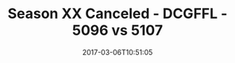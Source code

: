 ---
title: Season XX Canceled - DCGFFL - 5096 vs 5107
teams_score:
- team: 5096
  score:
- team: 5107
  score: 14
mvp: C. Burrell (Fuchsia), D. Brown (Violet)
game-ball: M. Harris (Fuchsia), M. Rothschild (Violet)
sportsperson: ''
season: 14
week: 1
date: '2017-03-06T10:51:05'
pageid: season-14-week-1-march-5-2016-5096-vs-5107
---
